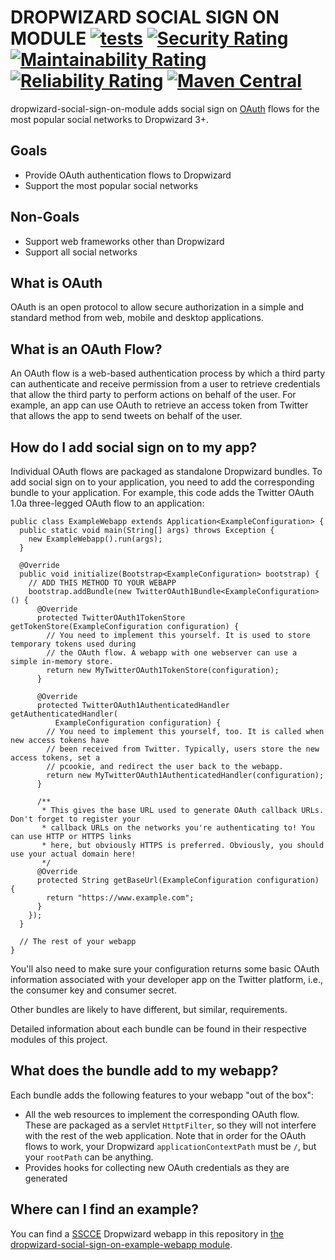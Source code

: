# DROPWIZARD SOCIAL SIGN ON MODULE [![tests](https://github.com/sigpwned/dropwizard-social-sign-on-module/actions/workflows/tests.yml/badge.svg)](https://github.com/sigpwned/dropwizard-social-sign-on-module/actions/workflows/tests.yml) [![Security Rating](https://sonarcloud.io/api/project_badges/measure?project=sigpwned_dropwizard-social-sign-on-module&metric=security_rating)](https://sonarcloud.io/summary/new_code?id=sigpwned_dropwizard-social-sign-on-module) [![Maintainability Rating](https://sonarcloud.io/api/project_badges/measure?project=sigpwned_dropwizard-social-sign-on-module&metric=sqale_rating)](https://sonarcloud.io/summary/new_code?id=sigpwned_dropwizard-social-sign-on-module) [![Reliability Rating](https://sonarcloud.io/api/project_badges/measure?project=sigpwned_dropwizard-social-sign-on-module&metric=reliability_rating)](https://sonarcloud.io/summary/new_code?id=sigpwned_dropwizard-social-sign-on-module) [![Maven Central](https://maven-badges.herokuapp.com/maven-central/com.sigpwned/dropwizard-social-sign-on-module/badge.svg)](https://maven-badges.herokuapp.com/maven-central/com.sigpwned/dropwizard-social-sign-on-module)

dropwizard-social-sign-on-module adds social sign on [OAuth](https://oauth.net/) flows for the most popular social networks to Dropwizard 3+.

## Goals

* Provide OAuth authentication flows to Dropwizard
* Support the most popular social networks

## Non-Goals

* Support web frameworks other than Dropwizard
* Support all social networks

## What is OAuth

OAuth is an open protocol to allow secure authorization in a simple and standard method from web, mobile and desktop applications.

## What is an OAuth Flow?

An OAuth flow is a web-based authentication process by which a third party can authenticate and receive permission from a user to retrieve credentials that allow the third party to perform actions on behalf of the user. For example, an app can use OAuth to retrieve an access token from Twitter that allows the app to send tweets on behalf of the user.

## How do I add social sign on to my app?

Individual OAuth flows are packaged as standalone Dropwizard bundles. To add social sign on to your application, you need to add the corresponding bundle to your application. For example, this code adds the Twitter OAuth 1.0a three-legged OAuth flow to an application:

    public class ExampleWebapp extends Application<ExampleConfiguration> {
      public static void main(String[] args) throws Exception {
        new ExampleWebapp().run(args);
      }
    
      @Override
      public void initialize(Bootstrap<ExampleConfiguration> bootstrap) {
        // ADD THIS METHOD TO YOUR WEBAPP
        bootstrap.addBundle(new TwitterOAuth1Bundle<ExampleConfiguration>() {
          @Override
          protected TwitterOAuth1TokenStore getTokenStore(ExampleConfiguration configuration) {
            // You need to implement this yourself. It is used to store temporary tokens used during
            // the OAuth flow. A webapp with one webserver can use a simple in-memory store.
            return new MyTwitterOAuth1TokenStore(configuration);
          }
    
          @Override
          protected TwitterOAuth1AuthenticatedHandler getAuthenticatedHandler(
              ExampleConfiguration configuration) {
            // You need to implement this yourself, too. It is called when new access tokens have
            // been received from Twitter. Typically, users store the new access tokens, set a
            // pcookie, and redirect the user back to the webapp.
            return new MyTwitterOAuth1AuthenticatedHandler(configuration);
          }

          /**
           * This gives the base URL used to generate OAuth callback URLs. Don't forget to register your
           * callback URLs on the networks you're authenticating to! You can use HTTP or HTTPS links
           * here, but obviously HTTPS is preferred. Obviously, you should use your actual domain here!
           */
          @Override
          protected String getBaseUrl(ExampleConfiguration configuration) {
            return "https://www.example.com";
          }
        });
      }

      // The rest of your webapp
    }

You'll also need to make sure your configuration returns some basic OAuth information associated with your developer app on the Twitter platform, i.e., the consumer key and consumer secret.

Other bundles are likely to have different, but similar, requirements.

Detailed information about each bundle can be found in their respective modules of this project.

## What does the bundle add to my webapp?

Each bundle adds the following features to your webapp "out of the box":

* All the web resources to implement the corresponding OAuth flow. These are packaged as a servlet `HttptFilter`, so they will not interfere with the rest of the web application. Note that in order for the OAuth flows to work, your Dropwizard `applicationContextPath` must be `/`, but your `rootPath` can be anything.
* Provides hooks for collecting new OAuth credentials as they are generated

## Where can I find an example?

You can find a [SSCCE](http://sscce.org/) Dropwizard webapp in this repository in [the dropwizard-social-sign-on-example-webapp module](https://github.com/sigpwned/dropwizard-social-sign-on-module/tree/main/dropwizard-social-sign-on-example-webapp).